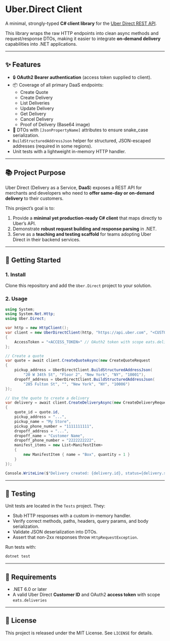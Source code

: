 # Uber.Direct Client

A minimal, strongly-typed **C# client library** for the [Uber Direct REST API](https://developer.uber.com/docs/deliveries/api-reference/daas).  

This library wraps the raw HTTP endpoints into clean async methods and request/response DTOs, making it easier to integrate **on-demand delivery** capabilities into .NET applications.

---

## ✨ Features

- 🔒 **OAuth2 Bearer authentication** (access token supplied to client).  
- 📦 Coverage of all primary DaaS endpoints:
  - Create Quote  
  - Create Delivery  
  - List Deliveries  
  - Update Delivery  
  - Get Delivery  
  - Cancel Delivery  
  - Proof of Delivery (Base64 image)  
- 📑 DTOs with `[JsonPropertyName]` attributes to ensure snake_case serialization.  
- `BuildStructuredAddressJson` helper for structured, JSON-escaped addresses (required in some regions).  
- Unit tests with a lightweight in-memory HTTP handler.

---

## 📚 Project Purpose

Uber Direct (Delivery as a Service, **DaaS**) exposes a REST API for merchants and developers who need to **offer same-day or on-demand delivery** to their customers.  

This project’s goal is to:

1. Provide a **minimal yet production-ready C# client** that maps directly to Uber’s API.  
2. Demonstrate **robust request building and response parsing** in .NET.  
3. Serve as a **teaching and testing scaffold** for teams adopting Uber Direct in their backend services.  

---

## 🚀 Getting Started

### 1. Install

Clone this repository and add the `Uber.Direct` project to your solution.

### 2. Usage

```csharp
using System;
using System.Net.Http;
using Uber.Direct;

var http = new HttpClient();
var client = new UberDirectClient(http, "https://api.uber.com", "<CUSTOMER_ID>")
{
    AccessToken = "<ACCESS_TOKEN>" // OAuth2 token with scope eats.deliveries
};

// Create a quote
var quote = await client.CreateQuoteAsync(new CreateQuoteRequest
{
    pickup_address = UberDirectClient.BuildStructuredAddressJson(
        "20 W 34th St", "Floor 2", "New York", "NY", "10001"),
    dropoff_address = UberDirectClient.BuildStructuredAddressJson(
        "285 Fulton St", "", "New York", "NY", "10006")
});

// Use the quote to create a delivery
var delivery = await client.CreateDeliveryAsync(new CreateDeliveryRequest
{
    quote_id = quote.id,
    pickup_address = "...",
    pickup_name = "My Store",
    pickup_phone_number = "1111111111",
    dropoff_address = "...",
    dropoff_name = "Customer Name",
    dropoff_phone_number = "2222222222",
    manifest_items = new List<ManifestItem>
    {
        new ManifestItem { name = "Box", quantity = 1 }
    }
});

Console.WriteLine($"Delivery created: {delivery.id}, status={delivery.status}");
```

---

## 🧪 Testing

Unit tests are located in the `Tests` project. They:

- Stub HTTP responses with a custom in-memory handler.  
- Verify correct methods, paths, headers, query params, and body serialization.  
- Validate JSON deserialization into DTOs.  
- Assert that non-2xx responses throw `HttpRequestException`.  

Run tests with:

```bash
dotnet test
```

---

## 🔧 Requirements

- .NET 6.0 or later  
- A valid Uber Direct **Customer ID** and OAuth2 **access token** with scope `eats.deliveries`

---

## 📄 License

This project is released under the MIT License. See `LICENSE` for details.
